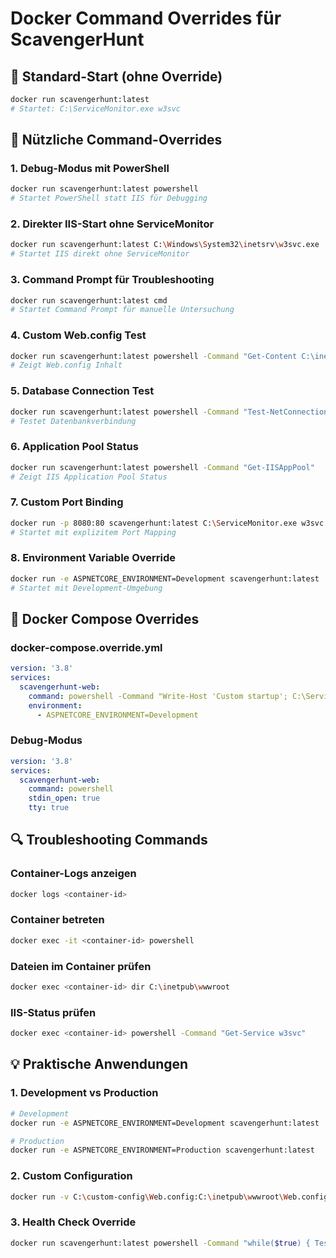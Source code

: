 # Docker Command Overrides für ScavengerHunt

## 🎯 Standard-Start (ohne Override)
```bash
docker run scavengerhunt:latest
# Startet: C:\ServiceMonitor.exe w3svc
```

## 🔧 Nützliche Command-Overrides

### 1. **Debug-Modus mit PowerShell**
```bash
docker run scavengerhunt:latest powershell
# Startet PowerShell statt IIS für Debugging
```

### 2. **Direkter IIS-Start ohne ServiceMonitor**
```bash
docker run scavengerhunt:latest C:\Windows\System32\inetsrv\w3svc.exe
# Startet IIS direkt ohne ServiceMonitor
```

### 3. **Command Prompt für Troubleshooting**
```bash
docker run scavengerhunt:latest cmd
# Startet Command Prompt für manuelle Untersuchung
```

### 4. **Custom Web.config Test**
```bash
docker run scavengerhunt:latest powershell -Command "Get-Content C:\inetpub\wwwroot\Web.config"
# Zeigt Web.config Inhalt
```

### 5. **Database Connection Test**
```bash
docker run scavengerhunt:latest powershell -Command "Test-NetConnection -ComputerName scavengerhunt-db -Port 1433"
# Testet Datenbankverbindung
```

### 6. **Application Pool Status**
```bash
docker run scavengerhunt:latest powershell -Command "Get-IISAppPool"
# Zeigt IIS Application Pool Status
```

### 7. **Custom Port Binding**
```bash
docker run -p 8080:80 scavengerhunt:latest C:\ServiceMonitor.exe w3svc
# Startet mit explizitem Port Mapping
```

### 8. **Environment Variable Override**
```bash
docker run -e ASPNETCORE_ENVIRONMENT=Development scavengerhunt:latest
# Startet mit Development-Umgebung
```

## 🚀 Docker Compose Overrides

### **docker-compose.override.yml**
```yaml
version: '3.8'
services:
  scavengerhunt-web:
    command: powershell -Command "Write-Host 'Custom startup'; C:\ServiceMonitor.exe w3svc"
    environment:
      - ASPNETCORE_ENVIRONMENT=Development
```

### **Debug-Modus**
```yaml
version: '3.8'
services:
  scavengerhunt-web:
    command: powershell
    stdin_open: true
    tty: true
```

## 🔍 Troubleshooting Commands

### **Container-Logs anzeigen**
```bash
docker logs <container-id>
```

### **Container betreten**
```bash
docker exec -it <container-id> powershell
```

### **Dateien im Container prüfen**
```bash
docker exec <container-id> dir C:\inetpub\wwwroot
```

### **IIS-Status prüfen**
```bash
docker exec <container-id> powershell -Command "Get-Service w3svc"
```

## 💡 Praktische Anwendungen

### **1. Development vs Production**
```bash
# Development
docker run -e ASPNETCORE_ENVIRONMENT=Development scavengerhunt:latest

# Production
docker run -e ASPNETCORE_ENVIRONMENT=Production scavengerhunt:latest
```

### **2. Custom Configuration**
```bash
docker run -v C:\custom-config\Web.config:C:\inetpub\wwwroot\Web.config scavengerhunt:latest
```

### **3. Health Check Override**
```bash
docker run scavengerhunt:latest powershell -Command "while($true) { Test-NetConnection -ComputerName localhost -Port 80; Start-Sleep 30 }"
``` 